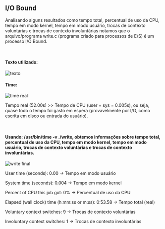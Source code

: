  ## I/O Bound

 Analisando alguns resultados como tempo total, percentual de uso da CPU, tempo em modo kernel, tempo em modo usuário, trocas de contexto voluntárias e trocas de contexto involuntárias notamos que o arquivo/programa write.c (programa criado para processos de E/S) é um processo I/O Bound.
<p>&nbsp;</p>

 #### Texto utilizado:

 ![texto](https://github.com/user-attachments/assets/a1d80702-1ec9-4200-b815-56c7618e25aa)


#### Time:

 ![time real](https://github.com/user-attachments/assets/c5ba7042-2488-4766-9b4e-f1a4ccbdf76c)




 
Tempo real (52.00s) >> Tempo de CPU (user + sys = 0.005s), ou seja, quase todo o tempo foi gasto em espera (provavelmente por I/O, como escrita em disco ou entrada do usuário).

<p>&nbsp;</p>

#### Usando: /usr/bin/time -v ./write, obtemos informações sobre tempo total, percentual de uso da CPU, tempo em modo kernel, tempo em modo usuário, trocas de contexto voluntárias e trocas de contexto involuntárias. 

 ![write final](https://github.com/user-attachments/assets/a504c660-f710-410d-9b3b-fdd92330e8e2)




   User time (seconds): 0.00       → Tempo em modo usuário
   
   System time (seconds): 0.004     → Tempo em modo kernel
   
   Percent of CPU this job got: 0% → Percentual de uso da CPU
   
   Elapsed (wall clock) time (h:mm:ss or m:ss): 0:53.58 → Tempo total (real)
   
   Voluntary context switches: 9    → Trocas de contexto voluntárias
   
   Involuntary context switches: 1  → Trocas de contexto involuntárias
